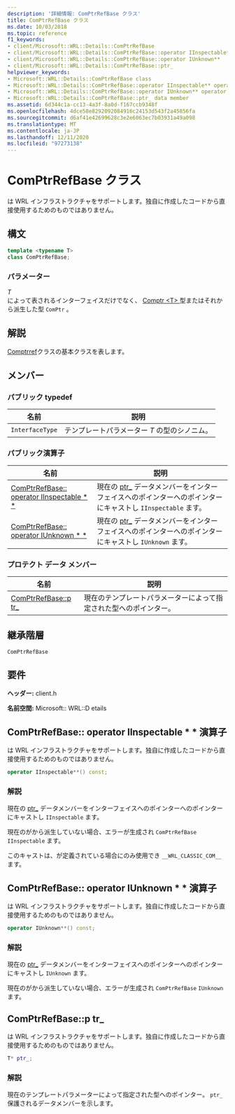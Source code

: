 ```yaml
---
description: '詳細情報: ComPtrRefBase クラス'
title: ComPtrRefBase クラス
ms.date: 10/03/2018
ms.topic: reference
f1_keywords:
- client/Microsoft::WRL::Details::ComPtrRefBase
- client/Microsoft::WRL::Details::ComPtrRefBase::operator IInspectable**
- client/Microsoft::WRL::Details::ComPtrRefBase::operator IUnknown**
- client/Microsoft::WRL::Details::ComPtrRefBase::ptr_
helpviewer_keywords:
- Microsoft::WRL::Details::ComPtrRefBase class
- Microsoft::WRL::Details::ComPtrRefBase::operator IInspectable** operator
- Microsoft::WRL::Details::ComPtrRefBase::operator IUnknown** operator
- Microsoft::WRL::Details::ComPtrRefBase::ptr_ data member
ms.assetid: 6d344c1a-cc13-4a3f-8a0d-f167ccb9348f
ms.openlocfilehash: 4dce58e8292092084916c24153d543f2a45856fa
ms.sourcegitcommit: d6af41e42699628c3e2e6063ec7b03931a49a098
ms.translationtype: MT
ms.contentlocale: ja-JP
ms.lasthandoff: 12/11/2020
ms.locfileid: "97273138"
---
```

# <a name="comptrrefbase-class"></a>ComPtrRefBase クラス

は WRL インフラストラクチャをサポートします。独自に作成したコードから直接使用するためのものではありません。

## <a name="syntax"></a>構文

```cpp
template <typename T>
class ComPtrRefBase;
```

### <a name="parameters"></a>パラメーター

*T*<br/>
によって表されるインターフェイスだけでなく、 [Comptr \<T> ](comptr-class.md)型またはそれから派生した型 `ComPtr` 。

## <a name="remarks"></a>解説

[Comptrref](comptrref-class.md)クラスの基本クラスを表します。

## <a name="members"></a>メンバー

### <a name="public-typedefs"></a>パブリック typedef

名前            | 説明
--------------- | -------------------------------------------------
`InterfaceType` | テンプレートパラメーター *T* の型のシノニム。

### <a name="public-operators"></a>パブリック演算子

名前                                                                       | 説明
-------------------------------------------------------------------------- | -----------------------------------------------------------------------------------------------------
[ComPtrRefBase:: operator IInspectable * *](#operator-iinspectable-star-star) | 現在の [ptr_](#ptr) データメンバーをインターフェイスへのポインターへのポインターにキャストし `IInspectable` ます。
[ComPtrRefBase:: operator IUnknown * *](#operator-iunknown-star-star)         | 現在の [ptr_](#ptr) データメンバーをインターフェイスへのポインターへのポインターにキャストし `IUnknown` ます。

### <a name="protected-data-members"></a>プロテクト データ メンバー

名前                        | 説明
--------------------------- | ----------------------------------------------------------------
[ComPtrRefBase::p tr_](#ptr) | 現在のテンプレートパラメーターによって指定された型へのポインター。

## <a name="inheritance-hierarchy"></a>継承階層

`ComPtrRefBase`

## <a name="requirements"></a>要件

**ヘッダー:** client.h

**名前空間:** Microsoft:: WRL::D etails

## <a name="comptrrefbaseoperator-iinspectable-operator"></a><a name="operator-iinspectable-star-star"></a>ComPtrRefBase:: operator IInspectable \* \* 演算子

は WRL インフラストラクチャをサポートします。独自に作成したコードから直接使用するためのものではありません。

```cpp
operator IInspectable**() const;
```

### <a name="remarks"></a>解説

現在の [ptr_](#ptr) データメンバーをインターフェイスへのポインターへのポインターにキャストし `IInspectable` ます。

現在のがから派生していない場合、エラーが生成され `ComPtrRefBase` `IInspectable` ます。

このキャストは、が定義されている場合にのみ使用でき `__WRL_CLASSIC_COM__` ます。

## <a name="comptrrefbaseoperator-iunknown-operator"></a><a name="operator-iunknown-star-star"></a> ComPtrRefBase:: operator IUnknown * * 演算子

は WRL インフラストラクチャをサポートします。独自に作成したコードから直接使用するためのものではありません。

```cpp
operator IUnknown**() const;
```

### <a name="remarks"></a>解説

現在の [ptr_](#ptr) データメンバーをインターフェイスへのポインターへのポインターにキャストし `IUnknown` ます。

現在のがから派生していない場合、エラーが生成され `ComPtrRefBase` `IUnknown` ます。

## <a name="comptrrefbaseptr_"></a><a name="ptr"></a> ComPtrRefBase::p tr_

は WRL インフラストラクチャをサポートします。独自に作成したコードから直接使用するためのものではありません。

```cpp
T* ptr_;
```

### <a name="remarks"></a>解説

現在のテンプレートパラメーターによって指定された型へのポインター。 `ptr_` 保護されるデータメンバーを示します。
